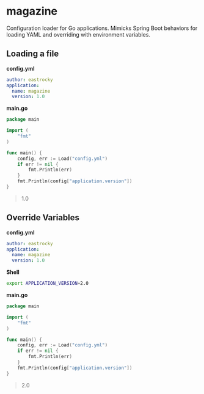 # magazine
Configuration loader for Go applications. Mimicks Spring Boot behaviors for loading YAML and overriding with environment variables.

## Loading a file
**config.yml**
```yml
author: eastrocky
application:
  name: magazine
  version: 1.0
```

**main.go**
```go
package main

import (
	"fmt"
)

func main() {
	config, err := Load("config.yml")
	if err != nil {
		fmt.Println(err)
	}
	fmt.Println(config["application.version"])
}
```
> 1.0

## Override Variables
**config.yml**
```yml
author: eastrocky
application:
  name: magazine
  version: 1.0
```

**Shell**
```sh
export APPLICATION_VERSION=2.0
```

**main.go**
```go
package main

import (
	"fmt"
)

func main() {
	config, err := Load("config.yml")
	if err != nil {
		fmt.Println(err)
	}
	fmt.Println(config["application.version"])
}
```
> 2.0